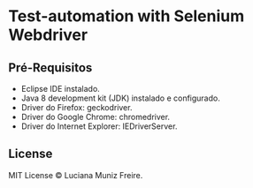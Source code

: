 # Test-automation with Selenium Webdriver

## Pré-Requisitos

 * Eclipse IDE instalado.
 * Java 8 development kit (JDK) instalado e configurado.
 * Driver do Firefox: geckodriver.
 * Driver do Google Chrome: chromedriver.
 * Driver do Internet Explorer: IEDriverServer.

## License

MIT License © Luciana Muniz Freire.